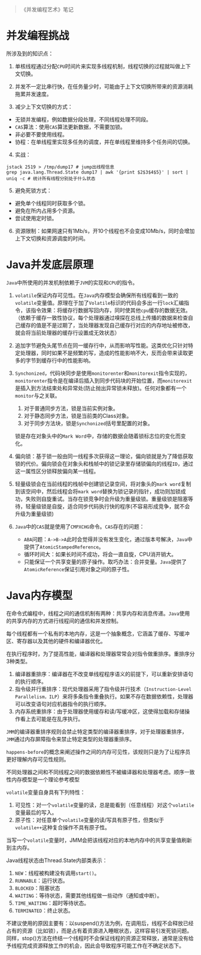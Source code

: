 > 《并发编程艺术》笔记

# 并发编程挑战

所涉及到的知识点：

1. 单核线程通过分配`CPU`时间片来实现多线程机制，线程切换的过程就叫做上下文切换。

2. 并发不一定比串行快，在任务量少时，可能由于上下文切换所带来的资源消耗拖累并发速度。

3. 减少上下文切换的方式：
  - 无锁并发编程，例如数据分段处理，不同线程处理不同段。
  - `CAS`算法：使用`CAS`算法更新数据，不需要加锁。
  - 非必要不要使用线程。
  - 协程：在单线程里实现多任务的调度，并在单线程里维持多个任务间的切换。

4. 实战：

  ```she
  jstack 2519 > /tmp/dump17 # jump出线程信息
  grep java.lang.Thread.State dump17 | awk '{print $2$3$4$5}' | sort | uniq -c # 统计所有线程分别处于什么状态
  ```

5. 避免死锁方式：

  - 避免单个线程同时获取多个锁。
  - 避免在所内占用多个资源。
  - 尝试使用定时锁。

6. 资源限制：如果网速只有1Mb/s，开10个线程也不会变成10Mb/s，同时会增加上下文切换和资源调度的时间。

# Java并发底层原理

`Java`中所使用的并发机制依赖于`JVM`的实现和`CPU`的指令。

1. `volatile`保证内存可见性。在`Java`内存模型会确保所有线程看到一致的`volatile`变量值。原理在于加了`Volatile`标识的代码会多出一行`lock`汇编指令，该指令效果：将缓存行数据写回内存，同时使其他`cpu`缓存的数据无效。（依赖于缓存一致性协议，每个处理器通过嗅探在总线上传播的数据来检查自己缓存的值是不是过期了，当处理器发现自己缓存行对应的内存地址被修改，就会将当前处理器的缓存行设置成无效状态）

2. 追加字节避免头尾节点在同一缓存行中，从而影响写性能。这类优化只针对特定处理器，同时如果不是频繁的写，造成的性能影响不大，反而会带来读取更多的字节到缓存行中的性能影响。

3. `Synchonized`，代码块同步是使用`monitorenter`和`monitorexit`指令实现的，`monitorenter`指令是在编译后插入到同步代码块的开始位置，而`monitorexit`是插入到方法结束处和异常处(防止抛出异常锁未释放)。任何对象都有一个`monitor`与之关联。

   1. 对于普通同步方法，锁是当前实例对象。
   2. 对于静态同步方法，锁是当前类的Class对象。
   3. 对于同步方法块，锁是`Synchonized`括号里配置的对象。

   锁是存在对象头中的`Mark Word`中，存储的数据会随着锁标志位的变化而变化。

4. 偏向锁：基于锁一般由同一线程多次获得这一理论，偏向锁就是为了降低获取锁的代价。偏向锁会在对象头和栈帧中的锁记录里存储锁偏向的线程`ID`，通过这一属性区分锁释放偏向某一线程。

5. 轻量级锁会在当前线程的栈帧中创建锁记录空间，将对象头的`mark word`复制到该空间中，然后线程会将`mark word`替换为锁记录的指针，成功则加锁成功，失败则自旋重试。当存在锁竞争时会升级为重量级锁。重量级锁是阻塞等待，轻量级锁是自旋，适合同步代码执行快的程序(不容易形成竞争，就不会升级为重量级锁)

6. `Java`中的`CAS`就是使用了`CMPXCHG`命令。`CAS`存在的问题：

   - `ABA`问题：`A->B->A`此时会觉得并没有发生变化，通过版本号解决，`Java`中提供了`AtomicStampedReference`。
   - 循环时间大：如果长时间不成功，将会一直自旋，CPU消开销大。
   - 只能保证一个共享变量的原子操作。取巧办法：合并变量。`Java`提供了`AtomicReference`保证引用对象之间的原子性。

# Java内存模型

在命令式编程中，线程之间的通信机制有两种：共享内存和消息传递。`Java`使用的共享内存的方式进行线程间的通信和并发控制。

每个线程都有一个私有的本地内存，这是一个抽象概念，它涵盖了缓存、写缓冲区、寄存器以及其他的硬件和编译器优化。

在执行程序时，为了提高性能，编译器和处理器常常会对指令做重排序。重排序分3种类型。

1. 编译器重排序：编译器在不改变单线程程序语义的前提下，可以重新安排语句的执行顺序。
2. 指令级并行重排序：现代处理器采用了指令级并行技术（`Instruction-Level Parallelism，ILP`）来将多条指令重叠执行。如果不存在数据依赖性，处理器可以改变语句对应机器指令的执行顺序。
3. 内存系统重排序：由于处理器使用缓存和读/写缓冲区，这使得加载和存储操作看上去可能是在乱序执行。

`JMM`的编译器重排序规则会禁止特定类型的编译器重排序，对于处理器重排序，`JMM`通过内存屏障指令来禁止特定类型的处理器重排序。

`happens-before`的概念来阐述操作之间的内存可见性，该规则只是为了让程序员更好理解内存可见性规则。

不同处理器之间和不同线程之间的数据依赖性不被编译器和处理器考虑。顺序一致性内存模型是一个理论参考模型

`volatile`变量自身具有下列特性：

1. 可见性：对一个`volatile`变量的读，总是能看到（任意线程）对这个`volatile`变量最后的写入。
2. 原子性：对任意单个`volatile`变量的读/写具有原子性，但类似于`volatile++`这种复合操作不具有原子性。

当写一个`volatile`变量时，JMM会把该线程对应的本地内存中的共享变量值刷新到主内存。

Java线程状态由Thread.State内部类表示：

1. `NEW`：线程被构建没有调用`start()`。
2. `RUNNABLE`：运行状态。
3. `BLOCKED`：阻塞状态
4. `WAITING`：等待状态，需要其他线程做一些动作（通知或中断）。
5. `TIME_WAITING`：超时等待状态。
6. `TERMINATED`：终止状态。

不建议使用的原因主要有：以suspend()方法为例，在调用后，线程不会释放已经占有的资源（比如锁），而是占有着资源进入睡眠状态，这样容易引发死锁问题。同样，stop()方法在终结一个线程时不会保证线程的资源正常释放，通常是没有给予线程完成资源释放工作的机会，因此会导致程序可能工作在不确定状态下。
